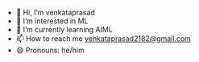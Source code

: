 - 👋 Hi, I’m venkataprasad
- 👀 I’m interested in ML
- 🌱 I’m currently learning AIML
- 📫 How to reach me venkataprasad2182@gmail.com
- 😄 Pronouns: he/him

<!---
venkataprasad28/venkataprasad28 is a ✨ special ✨ repository because its `README.md` (this file) appears on your GitHub profile.
You can click the Preview link to take a look at your changes.
--->
